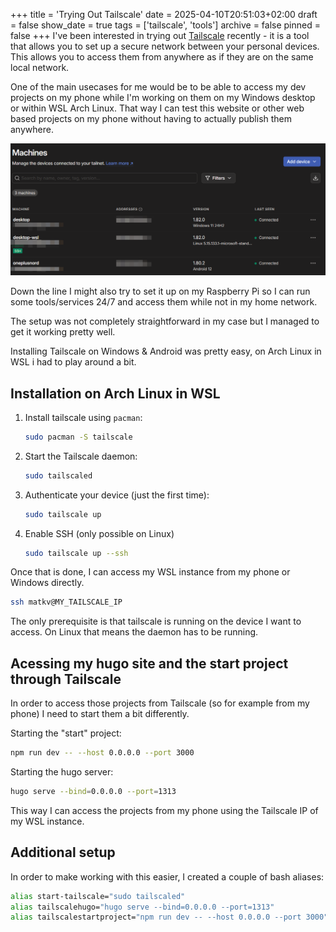 +++
title = 'Trying Out Tailscale'
date = 2025-04-10T20:51:03+02:00
draft = false
show_date = true
tags = ['tailscale', 'tools']
archive = false
pinned = false
+++
I've been interested in trying out [Tailscale](https://tailscale.com/) recently - it is a tool that allows you to set up a secure network between your personal devices. This allows you to access them from anywhere as if they are on the same local network.

One of the main usecases for me would be to be able to access my dev projects on my phone while I'm working on them on my Windows desktop or within WSL Arch Linux. That way I can test this website or other web based projects on my phone without having to actually publish them anywhere.

![Tailscale](./tailscale.png)

Down the line I might also try to set it up on my Raspberry Pi so I can run some tools/services 24/7 and access them while not in my home network.

The setup was not completely straightforward in my case but I managed to get it working pretty well.

Installing Tailscale on Windows & Android was pretty easy, on Arch Linux in WSL i had to play around a bit.

## Installation on Arch Linux in WSL

1. Install tailscale using `pacman`:
   ```bash
   sudo pacman -S tailscale
   ```
2. Start the Tailscale daemon:
   ```bash
   sudo tailscaled
   ```
3. Authenticate your device (just the first time):
   ```bash
   sudo tailscale up
   ```
4. Enable SSH (only possible on Linux)
   ```bash
   sudo tailscale up --ssh
   ```

Once that is done, I can access my WSL instance from my phone or Windows directly.

```bash
ssh matkv@MY_TAILSCALE_IP
```

The only prerequisite is that tailscale is running on the device I want to access. On Linux that means the daemon has to be running.

## Acessing my hugo site and the start project through Tailscale

In order to access those projects from Tailscale (so for example from my phone) I need to start them a bit differently.

Starting the "start" project:

```bash
npm run dev -- --host 0.0.0.0 --port 3000
```

Starting the hugo server:

```bash
hugo serve --bind=0.0.0.0 --port=1313
```

This way I can access the projects from my phone using the Tailscale IP of my WSL instance.

## Additional setup

In order to make working with this easier, I created a couple of bash aliases:

```bash
alias start-tailscale="sudo tailscaled"
alias tailscalehugo="hugo serve --bind=0.0.0.0 --port=1313"
alias tailscalestartproject="npm run dev -- --host 0.0.0.0 --port 3000"
```